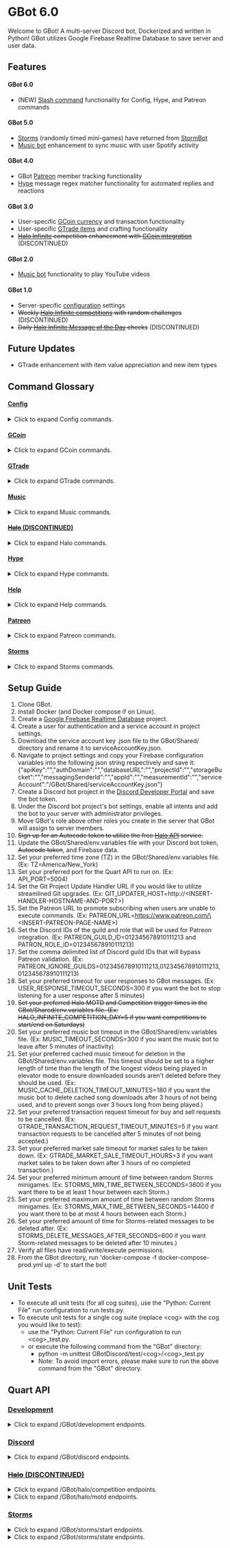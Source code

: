 # GBot 6.0
Welcome to GBot! A multi-server Discord bot, Dockerized and written in Python! GBot utilizes Google Firebase Realtime Database to save server and user data.

## Features

#### GBot 6.0
- (NEW) <ins>Slash command</ins> functionality for Config, Hype, and Patreon commands

#### GBot 5.0
- <ins>Storms</ins> (randomly timed mini-games) have returned from [StormBot](https://github.com/cgoulart35/StormBot)
- <ins>Music bot</ins> enhancement to sync music with user Spotify activity

#### GBot 4.0
- GBot <ins>Patreon</ins> member tracking functionality
- <ins>Hype</ins> message regex matcher functionality for automated replies and reactions

#### GBot 3.0
- User-specific <ins>GCoin currency</ins> and transaction functionality
- User-specific <ins>GTrade items</ins> and crafting functionality
- ~~<ins>Halo Infinite</ins> competition enhancement with <ins>GCoin integration</ins>~~ (DISCONTINUED)

#### GBot 2.0
- <ins>Music bot</ins> functionality to play YouTube videos

#### GBot 1.0
- Server-specific <ins>configuration</ins> settings
- ~~Weekly <ins>Halo Infinite competitions</ins> with random challenges~~ (DISCONTINUED)
- ~~Daily <ins>Halo Infinite Message of the Day</ins> checks~~ (DISCONTINUED)

## Future Updates
- GTrade enhancement with item value appreciation and new item types

## Command Glossary

#### <ins>Config</ins>
<details>
<summary>Click to expand Config commands.</summary>

  *   <details>
      <summary>.channel</summary>

      *  Description:
         * `Set the channel for a specific GBot feature in this server. (admin only)`
      *  Syntax:
         * `.[channel|ch] <channel_type> <channel>`
         * `channel_type options are: admin, storms`
      *  Example:
         * `.ch admin #admin-channel`
      </details>

  *   <details>
      <summary>.config</summary>

      *  Description:
         * `Shows the server's current GBot configuration. (admin only)`
      *  Syntax:
         * `.[config|c]`
      *  Example:
         * `.c`
      </details>

  *   <details>
      <summary>.prefix</summary>

      *  Description:
         * `Set the prefix for all GBot commands used in this server. (admin only)`
      *  Syntax:
         * `.[prefix|pr] <prefix>`
      *  Example:
         * `.pr .`
      </details>

  *   <details>
      <summary>.role</summary>

      *  Description:
         * `Set the role for a specific GBot feature in this server. (admin only)`
      *  Syntax:
         * `.[role|rl] <role_type> <role>`
         * `role_type options are: admin`
      *  Example:
         * `.rl admin @Admin`
      </details>

  *   <details>
      <summary>.toggle</summary>

      *  Description:
         * `Turn on/off all functionality for a GBot feature in this server. (admin only)`
      *  Syntax:
         * `.[toggle|t] <feature_type>`
         * `feature_type options are: gcoin, gtrade, hype, music, storms`
      *  Example:
         * `.t hype`
      </details>
</details>
  
#### <ins>GCoin</ins>
<details>
<summary>Click to expand GCoin commands.</summary>
  
  *   <details>
      <summary>.history</summary>

      *  Description:
         * `Show your transaction history, or another user's transaction history in this server. Admin role needed to show other user's history. (admin optional)`
      *  Syntax:
         * `.[history|hs] [user]`
      *  Example:
         * `.hs`
         * `.hs @MasterChief`
      </details>
  
  *   <details>
      <summary>.send</summary>

      *  Description:
         * `Send GCoin to another user in this server.`
      *  Syntax:
         * `.[send|sd] <user> <amount>`
      *  Example:
         * `.sd @MasterChief 2.50`
      </details>
  
  *   <details>
      <summary>.wallet</summary>

      *  Description:
         * `Show your wallet, or another user's wallet in this server.`
      *  Syntax:
         * `.[wallet|w] [user]`
      *  Example:
         * `.w`
         * `.w @MasterChief`
      </details>
  
  *   <details>
      <summary>.wallets</summary>

      *  Description:
         * `Show wallets of all users in this server.`
      *  Syntax:
         * `.[wallets|ws]`
      *  Example:
         * `.ws`
      </details>
</details>

#### <ins>GTrade</ins>
<details>
<summary>Click to expand GTrade commands.</summary>

  *   <details>
      <summary>.buy</summary>

      *  Description:
         * `Buy another user's item for sale in the discord server. Create a request to buy from a user, complete a user's pending sell request, or buy an item for sale in the server's market.`
      *  Syntax:
         * `.[buy|by] <item> <user>`
      *  Example:
         * `.by "gravity hammer" @MasterChief`
         * `.buy shield @MasterChief`
      </details>
  
  *   <details>
      <summary>.craft</summary>

      *  Description:
         * `Craft items to show off and trade. Surround name with double quotes if multiple words.`
      *  Syntax:
         * `.[craft|cr] <name> <value> <type>`
         * `type options are: image`
      *  Example:
         * `.cr "gravity hammer" 6.75 image`
         * `.craft shield 6.75 image`
      </details>
  
  *   <details>
      <summary>.destroy</summary>

      *  Description:
         * `Destroy an item in your inventory.`
      *  Syntax:
         * `.[destroy|d] <item>`
      *  Example:
         * `.d "gravity hammer"`
         * `.destroy shield`
      </details>
  
  *   <details>
      <summary>.item</summary>

      *  Description:
         * `Show off an item in your inventory.`
      *  Syntax:
         * `.[item|i] <item>`
      *  Example:
         * `.i "gravity hammer"`
         * `.item shield`
      </details>
  
  *   <details>
      <summary>.items</summary>

      *  Description:
         * `List all items in your inventory, or another user's inventory in this server.`
      *  Syntax:
         * `.[items|is] [user]`
      *  Example:
         * `.is @MasterChief`
      </details>
  
  *   <details>
      <summary>.market</summary>

      *  Description:
         * `Show all market items for sale and personal trade requests in the discord server.`
      *  Syntax:
         * `.[market|m]`
      *  Example:
         * `.m`
      </details>
  
  *   <details>
      <summary>.rename</summary>

      *  Description:
         * `Rename an item in your inventory.`
      *  Syntax:
         * `.[rename|rn] <item> <name>`
      *  Example:
         * `.rn "gravity hammer" gravityHammer`
         * `.rename shield "my shield"`
      </details>
  
  *   <details>
      <summary>.sell</summary>

      *  Description:
         * `Sell an item to another user in this discord server. Create a request to sell to a user, complete a user's pending buy request, or place an item for sale in the server's market.`
      *  Syntax:
         * `.[sell|sl] <item> [user]`
      *  Example:
         * `.sl gravityHammer @MasterChief`
         * `.sell "my shield"`
      </details>
</details>  
  
#### <ins>Music</ins>
<details>
<summary>Click to expand Music commands.</summary>

  *   <details>
      <summary>.elevator</summary>

      *  Description:
         * `Toggle elevator mode to keep the last played sound on repeat.`
      *  Syntax:
         * `.[elevator|e]`
      *  Example:
         * `.e`
      </details>
  
  *   <details>
      <summary>.pause</summary>

      *  Description:
         * `Pauses the current sound being played.`
      *  Syntax:
         * `.[pause|ps]`
      *  Example:
         * `.ps`
      </details>
  
  *   <details>
      <summary>.play</summary>

      *  Description:
         * `Play videos/music downloaded from YouTube. No playlists or livestreams.`
      *  Syntax:
         * `.[play|p] [args...]`
      *  Example:
         * `.p halo theme song`
         * `.play https://youtu.be/dQw4w9WgXcQ`
      </details>
  
  *   <details>
      <summary>.queue</summary>

      *  Description:
         * `Displays the current sounds in queue.`
      *  Syntax:
         * `.[queue|q]`
      *  Example:
         * `.q`
      </details>
  
  *   <details>
      <summary>.resume</summary>

      *  Description:
         * `Resumes the current sound being played.`
      *  Syntax:
         * `.[resume|r]`
      *  Example:
         * `.r`
      </details>
  
  *   <details>
      <summary>.skip</summary>

      *  Description:
         * `Skips the current sound being played.`
      *  Syntax:
         * `.[skip|s]`
      *  Example:
         * `.s`
      </details>
  
  *   <details>
      <summary>.spotify</summary>

      *  Description:
         * `Play current spotify activity downloaded from YouTube. Songs are added to the queue as the user's activity changes.`
      *  Syntax:
         * `.[spotify|sp] [user]`
      *  Example:
         * `.sp`
         * `.spotify @MasterChief`
      </details>

  *   <details>
      <summary>.stop</summary>

      *  Description:
         * `Stops the bot from playing sounds and clears the queue.`
      *  Syntax:
         * `.[stop|st]`
      *  Example:
         * `.st`
      </details>
</details>
  
#### <ins>~~Halo~~ (DISCONTINUED)</ins>
<details>
<summary>Click to expand Halo commands.</summary>

  *   <details>
      <summary>.halo</summary>

      *  ~~Description:~~
         * ~~`Participate in or leave the weekly GBot Halo competition. (admin optional)`~~
      *  ~~Syntax:~~
         * ~~`.[halo|h] [action] [user]`~~
         * ~~`action options are: <gamertag>, rm`~~
      *  ~~Example:~~
         * ~~`.h XboxGamerTag`~~
         * ~~`.h rm`~~
         * ~~`.halo XboxGamerTag @MasterChief`~~
         * ~~`.halo rm @MasterChief`~~
      </details>
</details>
  
#### <ins>Hype</ins>
<details>
<summary>Click to expand Hype commands.</summary>

  *   <details>
      <summary>.hype</summary>

      *  Description:
         * `Set a regular expression to match against new messages in this server, and a list of possible responses to reply to it with. Surround regex and response each with double quotes if multiple words. (admin only)`
      *  Syntax:
         * `.[hype|hy] [regex] [reply]`
      *  Example:
         * `.hy "Hello there!" "General Kenobi!" "You fool! I've been trained in your Jedi arts by Count Dooku."`
         * `.hype "It's over Anakin, I have the high ground." "You underestimate my power!"`
      </details>

  *   <details>
      <summary>.react</summary>

      *  Description:
         * `Set a regular expression to match against new messages in this server, and a list of possible emojis to react to it with. Surround regex with double quotes if multiple words. (admin only)`
      *  Syntax:
         * `.[react|re] [regex] [emoji]`
      *  Example:
         * `.re "How are you feeling?" 😊🙁`
         * `.react "Vrrm vrrm" 🚗`
      </details>

  *   <details>
      <summary>.unmatch</summary>

      *  Description:
         * `Remove an existing regular expression match response in this server. (admin only)`
      *  Syntax:
         * `.[unmatch|um]`
      *  Example:
         * `.unmatch`
      </details>      
</details>

#### <ins>Help</ins>
<details>
<summary>Click to expand Help commands.</summary>

  *   <details>
      <summary>.help</summary>

      *  Description:
         * `Type .help command for more info on a command. You can also type .help category for more info on a category.`
      *  Syntax:
         * `.help [command]`
      *  Example:
         * `.help`
         * `.help GTrade`
         * `.help cr`
      </details>
</details>

#### <ins>Patreon</ins>
<details>
<summary>Click to expand Patreon commands.</summary>

  *   <details>
      <summary>.patreon</summary>

      *  Description:
         * `In the GBot Patreon server, specify a server's ID to enable GBot functionality in that server. (patrons only)`
      *  Syntax:
         * `.[patreon|pt] <server_id>`
      *  Example:
         * `.pt 012345678910111213`
      </details>
</details>

#### <ins>Storms</ins>
<details>
<summary>Click to expand Storms commands.</summary>

  *   <details>
      <summary>.bet</summary>

      *  Description:
         * `Make a guess. If you win, you earn the amount of points bet within your wallet. If you lose, you lose those points. Multiplier applied for guesses made in 4 attempts or less.`
      *  Syntax:
         * `.[bet|b] <gcoin> <number>`
      *  Example:
         * `.b 5.00 65`
      </details>

  *   <details>
      <summary>.guess</summary>

      *  Description:
         * `Make a guess with a winning reward of 1.00 GCoin. Multiplier applied for guesses made in 4 attempts or less.`
      *  Syntax:
         * `.[guess|g] <number>`
      *  Example:
         * `.g 50`
      </details>

  *   <details>
      <summary>.umbrella</summary>

      *  Description:
         * `Start the incoming Storm and earn 0.25 GCoin.`
      *  Syntax:
         * `.[umbrella|u]`
      *  Example:
         * `.u`
      </details>
</details>

## Setup Guide
1. Clone GBot.
2. Install Docker (and Docker compose if on Linux).
3. Create a [Google Firebase Realtime Database](https://console.firebase.google.com/) project.
4. Create a user for authentication and a service account in project settings.
5. Download the service account key .json file to the GBot/Shared/ directory and rename it to serviceAccountKey.json.
6. Navigate to project settings and copy your Firebase configuration variables into the following json string respectively and save it:
{"apiKey":"","authDomain":"","databaseURL":"","projectId":"","storageBucket":"","messagingSenderId":"","appId":"","measurementId":"","serviceAccount":"/GBot/Shared/serviceAccountKey.json"}
7. Create a Discord bot project in the [Discord Developer Portal](https://discord.com/developers/applications) and save the bot token.
8. Under the Discord bot project's bot settings, enable all intents and add the bot to your server with administrator privileges.
9. Move GBot's role above other roles you create in the server that GBot will assign to server members.
10. ~~Sign up for an Autocode token to utilize the free [Halo API](https://autocode.com/lib/halo/infinite/) service.~~
11. Update the GBot/Shared/env.variables file with your Discord bot token, ~~Autocode token~~, and Firebase data.
12. Set your preferred time zone (TZ) in the GBot/Shared/env.variables file. (Ex: TZ=America/New_York)
13. Set your preferred port for the Quart API to run on. (Ex: API_PORT=5004)
14. Set the Git Project Update Handler URL if you would like to utilize streamlined Git upgrades. (Ex: GIT_UPDATER_HOST=http://\<INSERT-HANDLER-HOSTNAME-AND-PORT\>)
15. Set the Patreon URL to promote subscribing when users are unable to execute commands. (Ex: PATREON_URL=https://www.patreon.com/\<INSERT-PATREON-PAGE-NAME\>)
16. Set the Discord IDs of the guild and role that will be used for Patreon integration. (Ex: PATREON_GUILD_ID=012345678910111213 and PATRON_ROLE_ID=012345678910111213)
17. Set the comma delimited list of Discord guild IDs that will bypass Patreon validation. (Ex: PATREON_IGNORE_GUILDS=012345678910111213,012345678910111213,012345678910111213)
18. Set your preferred timeout for user responses to GBot messages. (Ex: USER_RESPONSE_TIMEOUT_SECONDS=300 if you want the bot to stop listening for a user response after 5 minutes)
19. ~~Set your preferred Halo MOTD and Competition trigger times in the GBot/Shared/env.variables file. (Ex: HALO_INFINITE_COMPETITION_DAY=5 if you want competitions to start/end on Saturdays)~~
20. Set your preferred music bot timeout in the GBot/Shared/env.variables file. (Ex: MUSIC_TIMEOUT_SECONDS=300 if you want the music bot to leave after 5 minutes of inactivity)
21. Set your preferred cached music timeout for deletion in the GBot/Shared/env.variables file. This timeout should be set to a higher length of time than the length of the longest videos being played in elevator mode to ensure downloaded sounds aren't deleted before they should be used. (Ex: MUSIC_CACHE_DELETION_TIMEOUT_MINUTES=180 if you want the music bot to delete cached song downloads after 3 hours of not being used, and to prevent songs over 3 hours long from being played.)
22. Set your preferred transaction request timeout for buy and sell requests to be cancelled. (Ex: GTRADE_TRANSACTION_REQUEST_TIMEOUT_MINUTES=5 if you want transaction requests to be cancelled after 5 minutes of not being accepted.)
23. Set your preferred market sale timeout for market sales to be taken down. (Ex: GTRADE_MARKET_SALE_TIMEOUT_HOURS=3 if you want market sales to be taken down after 3 hours of no completed transaction.)
24. Set your preferred minimum amount of time between random Storms minigames. (Ex: STORMS_MIN_TIME_BETWEEN_SECONDS=3600 if you want there to be at least 1 hour between each Storm.)
25. Set your preferred maximum amount of time between random Storms minigames. (Ex: STORMS_MAX_TIME_BETWEEN_SECONDS=14400 if you want there to be at most 4 hours between each Storm.)
26. Set your preferred amount of time for Storms-related messages to be deleted after. (Ex: STORMS_DELETE_MESSAGES_AFTER_SECONDS=600 if you want Storm-related messages to be deleted after 10 minutes.)
27. Verify all files have read/write/execute permissions.
28. From the GBot directory, run 'docker-compose -f docker-compose-prod.yml up -d' to start the bot!

 ## Unit Tests
 * To execute all unit tests (for all cog suites), use the "Python: Current File" run configuration to run tests.py.
 * To execute unit tests for a single cog suite (replace \<cog\> with the cog you would like to test):
   * use the "Python: Current File" run configuration to run \<cog\>_test.py.
   * or execute the following command from the "GBot" directory:
      * python -m unittest GBotDiscord/test/\<cog\>/\<cog\>_test.py
      * Note: To avoid import errors, please make sure to run the above command from the "GBot" directory.

## Quart API

### <ins>Development</ins>
<details>
<summary>Click to expand /GBot/development endpoints.</summary>

  *   <details>
      <summary>GET</summary>

      *  Description:
         * `Returns available options to be used in POST request.`
      *  Syntax:
         * `GET - http://localhost:5004/GBot/development`
      *  Response:
         * `{"options":{"action":[{"name":"rebuildLatest"},{"name":"setProperty","property":"LOG_LEVEL","value":"DEBUG"}]},"postBodyTemplate":{"action":{"name":"setProperty","property":"LOG_LEVEL","value":"DEBUG"}}}`
      </details>

  *   <details>
      <summary>POST</summary>

      *  Description:
         * `Use development features.`
      *  Syntax:
         * `POST - http://localhost:5004/GBot/development`
      *  Body:
         * `{"action":{"name":"rebuildLatest"}}`
      *  Response:
         * `{"action": "rebuildLatest", "status": "success", "message": "<shows Git changes made>"}`
      </details>
</details>

### <ins>Discord</ins>
<details>
<summary>Click to expand /GBot/discord endpoints.</summary>

  *   <details>
      <summary>GET</summary>

      *  Description:
         * `Returns available options to be used in POST request.`
      *  Syntax:
         * `GET - http://localhost:5004/GBot/discord`
      *  Response:
         * `{"options":{"action":[{"name":"leaveGuild","serverId":"012345678910111213"},{"name":"sendMessage","message":"Hello world!","channelId":"012345678910111213","optionalMessageIdForReply":"012345678910111213"}]},"postBodyTemplate":{"action":{"name":"sendMessage","message":"Hello world!","channelId":"012345678910111213","optionalMessageIdForReply":"012345678910111213"}}}`
      </details>

  *   <details>
      <summary>POST</summary>

      *  Description:
         * `Use Discord features.`
      *  Syntax:
         * `POST - http://localhost:5004/GBot/discord`
      *  Body:
         * `{"action":{"name":"sendMessage","message":"Hello world!","channelId":"012345678910111213","optionalMessageIdForReply":"012345678910111213"}}`
      *  Response:
         * `{"action": "sendMessage", "status": "success"}`
      </details>
</details>

### <ins>~~Halo~~ (DISCONTINUED)</ins>
<details>
<summary>Click to expand /GBot/halo/competition endpoints.</summary>

  *   <details>
      <summary>GET</summary>

      *  ~~Description:~~
         * ~~`Returns available options to be used in POST request.`~~
      *  ~~Syntax:~~
         * ~~`GET - http://localhost:5004/GBot/halo/competition`~~
      *  ~~Response:~~
         * ~~`{"options":{"serverId":["012345678910111213","all"],"startCompetition":[true,false]},"postBodyTemplate":{"serverId":"012345678910111213","startCompetition":false}}`~~
      </details>

  *   <details>
      <summary>POST</summary>

      *  ~~Description:~~
         * ~~`Trigger Halo competition status update for individual or all servers.`~~
      *  ~~Syntax:~~
         * ~~`POST - http://localhost:5004/GBot/halo/competition`~~
      *  ~~Body:~~
         * ~~`{"serverId":"012345678910111213","startCompetition":false}`~~
      *  ~~Response:~~
         * ~~`{"action": "haloPlayerStatsGetRequests(012345678910111213, False)", "status": "success"}`~~
      </details>
</details>
<details>
<summary>Click to expand /GBot/halo/motd endpoints.</summary>

  *   <details>
      <summary>GET</summary>

      *  ~~Description:~~
         * ~~`Returns available options to be used in POST request.`~~
      *  ~~Syntax:~~
         * ~~GET - http://localhost:5004/GBot/halo/motd`~~
      *  ~~Response:~~
         * ~~`{"options":{"serverId":["012345678910111213","all"]},"postBodyTemplate":{"serverId":"012345678910111213"}}`~~
      </details>

  *   <details>
      <summary>POST</summary>

      *  ~~Description:~~
         * ~~`Trigger Halo MOTD update for individual or all servers.`~~
      *  ~~Syntax:~~
         * ~~`POST - http://localhost:5004/GBot/halo/motd`~~
      *  ~~Body:~~
         * ~~`{"serverId":"all"}`~~
      *  ~~Response:~~
         * ~~`{"action": "haloMotdGetRequest(all)", "status": "success"}`~~
      </details>
</details>

### <ins>Storms</ins>
<details>
<summary>Click to expand /GBot/storms/start endpoints.</summary>

  *   <details>
      <summary>GET</summary>

      *  Description:
         * `Returns available options to be used in POST request.`
      *  Syntax:
         * `GET - http://localhost:5004/GBot/storms/start`
      *  Response:
         * `{"options":{"serverId":["012345678910111213","all"]},"postBodyTemplate":{"serverId":"012345678910111213"}}`
      </details>

  *   <details>
      <summary>POST</summary>

      *  Description:
         * `Trigger a new Storm for individual or all servers.`
      *  Syntax:
         * `POST - http://localhost:5004/GBot/storms/start`
      *  Body:
         * `{"serverId":"012345678910111213"}`
      *  Response:
         * `{"attemptsMap":{},"fiveMinuteWarning":false,"oneMinuteWarning":false,"stormState":0,"triggerTime":"08/03/22 01:22:24 PM","winningNumber":54}`
      </details>
</details>
<details>
<summary>Click to expand /GBot/storms/state endpoints.</summary>

  *   <details>
      <summary>GET</summary>

      *  Description:
         * `Returns available options to be used in POST request.`
      *  Syntax:
         * `GET - http://localhost:5004/GBot/storms/state`
      *  Response:
         * `{"options":{"serverId":["012345678910111213","all"]},"postBodyTemplate":{"serverId":"012345678910111213"}}`
      </details>

  *   <details>
      <summary>POST</summary>

      *  Description:
         * `Get an individual or all servers' Storm states.`
      *  Syntax:
         * `POST - http://localhost:5004/GBot/storms/state`
      *  Body:
         * `{"serverId":"all"}`
      *  Response:
         * `{"012345678910111213":{"attemptsMap":{},"fiveMinuteWarning":false,"oneMinuteWarning":false,"stormState":0,"triggerTime":"08/03/22 03:51:22 PM","winningNumber":13},"012345678910111214":{"attemptsMap":{},"fiveMinuteWarning":false,"oneMinuteWarning":false,"stormState":1,"triggerTime":"08/03/22 01:22:24 PM","winningNumber":54}}`
      </details>
</details>